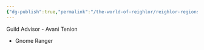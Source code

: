 ```yaml
---
{"dg-publish":true,"permalink":"/the-world-of-reighlor/reighlor-regions/kingdom-of-leloria/joleria/guilds-of-joleria/the-last-chance-lancers/lcl-staff/avani-tenion/"}
---
```


Guild Advisor - Avani Tenion 
- Gnome Ranger 